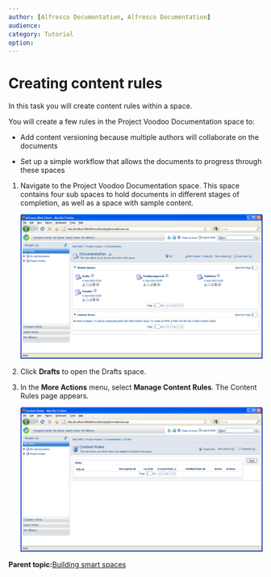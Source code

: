 ```yaml
---
author: [Alfresco Documentation, Alfresco Documentation]
audience: 
category: Tutorial
option: 
---
```


# Creating content rules

In this task you will create content rules within a space.

You will create a few rules in the Project Voodoo Documentation space to:

-   Add content versioning because multiple authors will collaborate on the documents

-   Set up a simple workflow that allows the documents to progress through these spaces


1.  Navigate to the Project Voodoo Documentation space. This space contains four sub spaces to hold documents in different stages of completion, as well as a space with sample content.

    ![Documentation space](../images/im-documentationspace.png)

2.  Click **Drafts** to open the Drafts space.

3.  In the **More Actions** menu, select **Manage Content Rules**. The Content Rules page appears.

    ![Content Rules page](../images/im-contentrules.png)


**Parent topic:**[Building smart spaces](../concepts/cgs-smartspace.md)

